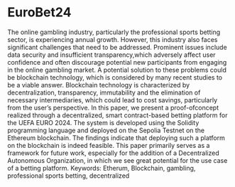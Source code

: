 # EuroBet24

The online gambling industry, particularly the professional sports betting sector, is experiencing annual growth. However, this industry also faces significant challenges that need to be addressed. Prominent issues include data security and insufficient transparency,which adversely affect user confidence and often discourage potential new participants from engaging in the online gambling market. A potential solution to these problems could be blockchain technology, which is considered by many recent studies to be a viable answer. Blockchain technology is characterized by decentralization, transparency, immutability and the elimination of necessary intermediaries, which could lead to cost savings, particularly from the user’s perspective. In this paper, we present a proof-ofconcept realized through a decentralized, smart contract-based betting platform for the UEFA EURO 2024. The system is developed using the Solidity programming language and deployed on the Sepolia Testnet on the Ethereum blockchain. The findings indicate that deploying such a platform on the blockchain is indeed feasible. This paper primarily serves as a framework for future work, especially for the addition of a Decentralized Autonomous Organization, in which we see great potential for the use case of a betting platform.
Keywords: Etherum, Blockchain, gambling, professional sports betting, decentralized
